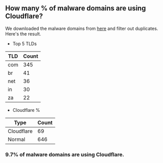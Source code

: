 ## How many % of malware domains are using Cloudflare?


We downloaded the malware domains from [here](https://urlhaus.abuse.ch) and filter out duplicates.
Here's the result.


[//]: # (start replacement)


- Top 5 TLDs

| TLD | Count |
| --- | --- |
| com | 345 |
| br | 41 |
| net | 36 |
| in | 30 |
| za | 22 |


- Cloudflare %

| Type | Count |
| --- | --- |
| Cloudflare | 69 |
| Normal | 646 |


### 9.7% of malware domains are using Cloudflare.